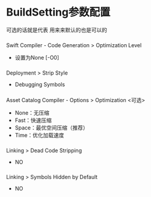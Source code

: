 
# BuildSetting参数配置  

可选的话就是代表 用来来默认的也是可以的
### 
Swift Compiler - Code Generation > Optimization Level
 - 设置为None [-O0]
 
###
Deployment > Strip Style
 - Debugging Symbols


### 
Asset Catalog Compiler - Options > Optimization <可选>
 - None：无压缩
 - Fast：快速压缩
 - Space：最优空间压缩（推荐）
 - Time：优化加载速度

 ###
 Linking > Dead Code Stripping
  - NO


### 
Linking > Symbols Hidden by Default
 - NO
